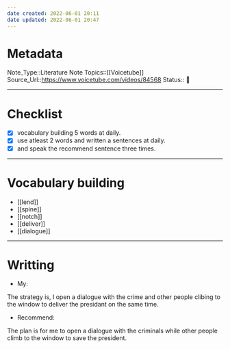 ```yaml
---
date created: 2022-06-01 20:11
date updated: 2022-06-01 20:47
---
```


# Metadata

Note_Type::Literature Note
Topics::[[Voicetube]]
Source_Url::<https://www.voicetube.com/videos/84568>
Status:: 👶

---

# Checklist

- [x] vocabulary building 5 words at daily.
- [x] use atleast 2 words and written a sentences at daily.
- [x] and speak the recommend sentence three times.

---

# Vocabulary building

- [[lend]]
- [[spine]]
- [[notch]]
- [[deliver]]
- [[dialogue]]

---

# Writting

- My:

The strategy is, I open a dialogue with the crime and other people clibing to the window to deliver the presidant on the same time.

- Recommend:

The plan is for me to open a dialogue with the criminals while other people climb to the window to save the president.
